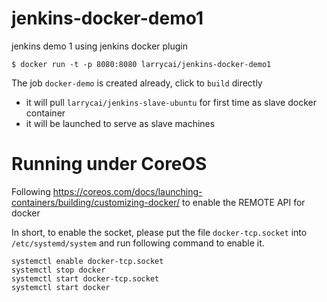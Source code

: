 jenkins-docker-demo1
====================

jenkins demo 1 using jenkins docker plugin

    $ docker run -t -p 8080:8080 larrycai/jenkins-docker-demo1
    
The job `docker-demo` is created already, click to `build` directly

* it will pull `larrycai/jenkins-slave-ubuntu` for first time as slave docker container
* it will be launched to serve as slave machines


Running under CoreOS
====================

Following https://coreos.com/docs/launching-containers/building/customizing-docker/ to enable the REMOTE API for docker

In short, to enable the socket, please put the file `docker-tcp.socket` into `/etc/systemd/system` and run following command to enable it.

    systemctl enable docker-tcp.socket
    systemctl stop docker
    systemctl start docker-tcp.socket
    systemctl start docker



